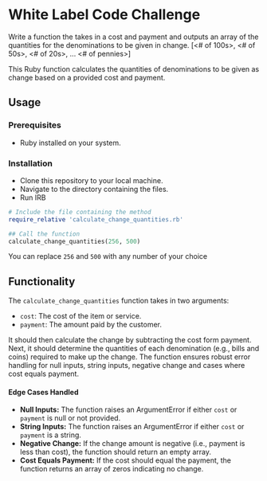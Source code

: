 # White Label Code Challenge

Write a function the takes in a cost and payment and outputs an array of the quantities for the denominations to be given in change. [<# of 100s>, <# of 50s>, <# of 20s>, ... <# of pennies>]


This Ruby function calculates the quantities of denominations to be given as change based on a provided cost and payment.

## Usage
### Prerequisites
- Ruby installed on your system.
### Installation
- Clone this repository to your local machine.
- Navigate to the directory containing the files.
- Run IRB

```ruby
# Include the file containing the method
require_relative 'calculate_change_quantities.rb'

## Call the function
calculate_change_quantities(256, 500)
```
You can replace `256` and `500` with any number of your choice

## Functionality

The `calculate_change_quantities` function takes in two arguments:

- `cost`: The cost of the item or service.
- `payment`: The amount paid by the customer.

It should then calculate the change by subtracting the cost form payment. Next, it should determine the quantities of each denomination (e.g., bills and coins) required to make up the change. The function ensures robust error handling for null inputs, string inputs, negative change and cases where cost equals payment.

#### Edge Cases Handled

- **Null Inputs:** The function raises an ArgumentError if either `cost` or `payment` is null or not provided.
- **String Inputs:** The function raises an ArgumentError if either `cost` or `payment` is a string. 
- **Negative Change:** If the change amount is negative (i.e., payment is less than cost), the function should return an empty array.
- **Cost Equals Payment:** If the cost should equal the payment, the function returns an array of zeros indicating no change.